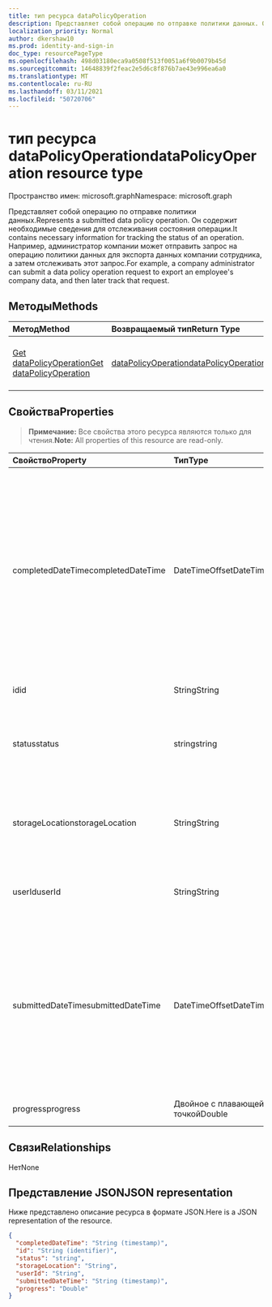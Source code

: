 ```yaml
---
title: тип ресурса dataPolicyOperation
description: Представляет собой операцию по отправке политики данных. Он содержит необходимые сведения для отслеживания состояния операции. Например, администратор компании может отправить запрос на операцию политики данных для экспорта данных компании сотрудника, а затем отслеживать этот запрос.
localization_priority: Normal
author: dkershaw10
ms.prod: identity-and-sign-in
doc_type: resourcePageType
ms.openlocfilehash: 498d03180eca9a0508f513f0051a6f9b0079b45d
ms.sourcegitcommit: 14648839f2feac2e5d6c8f876b7ae43e996ea6a0
ms.translationtype: MT
ms.contentlocale: ru-RU
ms.lasthandoff: 03/11/2021
ms.locfileid: "50720706"
---
```

# <a name="datapolicyoperation-resource-type"></a><span data-ttu-id="dd27d-105">тип ресурса dataPolicyOperation</span><span class="sxs-lookup"><span data-stu-id="dd27d-105">dataPolicyOperation resource type</span></span>

<span data-ttu-id="dd27d-106">Пространство имен: microsoft.graph</span><span class="sxs-lookup"><span data-stu-id="dd27d-106">Namespace: microsoft.graph</span></span>

<span data-ttu-id="dd27d-107">Представляет собой операцию по отправке политики данных.</span><span class="sxs-lookup"><span data-stu-id="dd27d-107">Represents a submitted data policy operation.</span></span> <span data-ttu-id="dd27d-108">Он содержит необходимые сведения для отслеживания состояния операции.</span><span class="sxs-lookup"><span data-stu-id="dd27d-108">It contains necessary information for tracking the status of an operation.</span></span> <span data-ttu-id="dd27d-109">Например, администратор компании может отправить запрос на операцию политики данных для экспорта данных компании сотрудника, а затем отслеживать этот запрос.</span><span class="sxs-lookup"><span data-stu-id="dd27d-109">For example, a company administrator can submit a data policy operation request to export an employee's company data, and then later track that request.</span></span>

## <a name="methods"></a><span data-ttu-id="dd27d-110">Методы</span><span class="sxs-lookup"><span data-stu-id="dd27d-110">Methods</span></span>

| <span data-ttu-id="dd27d-111">Метод</span><span class="sxs-lookup"><span data-stu-id="dd27d-111">Method</span></span>           | <span data-ttu-id="dd27d-112">Возвращаемый тип</span><span class="sxs-lookup"><span data-stu-id="dd27d-112">Return Type</span></span>    |<span data-ttu-id="dd27d-113">Описание</span><span class="sxs-lookup"><span data-stu-id="dd27d-113">Description</span></span>|
|:---------------|:--------|:----------|
|[<span data-ttu-id="dd27d-114">Get dataPolicyOperation</span><span class="sxs-lookup"><span data-stu-id="dd27d-114">Get dataPolicyOperation</span></span>](../api/datapolicyoperation-get.md) | [<span data-ttu-id="dd27d-115">dataPolicyOperation</span><span class="sxs-lookup"><span data-stu-id="dd27d-115">dataPolicyOperation</span></span>](datapolicyoperation.md) |<span data-ttu-id="dd27d-116">Чтение свойств объекта dataPolicyOperation.</span><span class="sxs-lookup"><span data-stu-id="dd27d-116">Read properties of the dataPolicyOperation object.</span></span>|

## <a name="properties"></a><span data-ttu-id="dd27d-117">Свойства</span><span class="sxs-lookup"><span data-stu-id="dd27d-117">Properties</span></span>

> <span data-ttu-id="dd27d-118">**Примечание:** Все свойства этого ресурса являются только для чтения.</span><span class="sxs-lookup"><span data-stu-id="dd27d-118">**Note:** All properties of this resource are read-only.</span></span>

| <span data-ttu-id="dd27d-119">Свойство</span><span class="sxs-lookup"><span data-stu-id="dd27d-119">Property</span></span>     | <span data-ttu-id="dd27d-120">Тип</span><span class="sxs-lookup"><span data-stu-id="dd27d-120">Type</span></span>   |<span data-ttu-id="dd27d-121">Описание</span><span class="sxs-lookup"><span data-stu-id="dd27d-121">Description</span></span>|
|:---------------|:--------|:----------|
|<span data-ttu-id="dd27d-122">completedDateTime</span><span class="sxs-lookup"><span data-stu-id="dd27d-122">completedDateTime</span></span>|<span data-ttu-id="dd27d-123">DateTimeOffset</span><span class="sxs-lookup"><span data-stu-id="dd27d-123">DateTimeOffset</span></span>|<span data-ttu-id="dd27d-124">Представляет, когда запрос на эту операцию политики данных был выполнен во время UTC с помощью формата ISO 8601.</span><span class="sxs-lookup"><span data-stu-id="dd27d-124">Represents when the request for this data policy operation was completed, in UTC time, using the ISO 8601 format.</span></span> <span data-ttu-id="dd27d-125">Например, значение полуночи 1 января 2014 г. в формате UTC: `2014-01-01T00:00:00Z`.</span><span class="sxs-lookup"><span data-stu-id="dd27d-125">For example, midnight UTC on Jan 1, 2014 is `2014-01-01T00:00:00Z`.</span></span> <span data-ttu-id="dd27d-126">Null до завершения операции.</span><span class="sxs-lookup"><span data-stu-id="dd27d-126">Null until the operation completes.</span></span>|
|<span data-ttu-id="dd27d-127">id</span><span class="sxs-lookup"><span data-stu-id="dd27d-127">id</span></span>|<span data-ttu-id="dd27d-128">String</span><span class="sxs-lookup"><span data-stu-id="dd27d-128">String</span></span>| <span data-ttu-id="dd27d-129">Уникальный ключ для этой операции.</span><span class="sxs-lookup"><span data-stu-id="dd27d-129">Unique key for this operation.</span></span> |
|<span data-ttu-id="dd27d-130">status</span><span class="sxs-lookup"><span data-stu-id="dd27d-130">status</span></span>|<span data-ttu-id="dd27d-131">string</span><span class="sxs-lookup"><span data-stu-id="dd27d-131">string</span></span>| <span data-ttu-id="dd27d-132">Возможные значения: `notStarted`, `running`, `complete`, `failed`, `unknownFutureValue`.</span><span class="sxs-lookup"><span data-stu-id="dd27d-132">Possible values are: `notStarted`, `running`, `complete`, `failed`, `unknownFutureValue`.</span></span>|
|<span data-ttu-id="dd27d-133">storageLocation</span><span class="sxs-lookup"><span data-stu-id="dd27d-133">storageLocation</span></span>|<span data-ttu-id="dd27d-134">String</span><span class="sxs-lookup"><span data-stu-id="dd27d-134">String</span></span>|<span data-ttu-id="dd27d-135">Расположение URL-адреса, куда экспортируются данные для запросов на экспорт.</span><span class="sxs-lookup"><span data-stu-id="dd27d-135">The URL location to where data is being exported for export requests.</span></span>|
|<span data-ttu-id="dd27d-136">userId</span><span class="sxs-lookup"><span data-stu-id="dd27d-136">userId</span></span>|<span data-ttu-id="dd27d-137">String</span><span class="sxs-lookup"><span data-stu-id="dd27d-137">String</span></span>|<span data-ttu-id="dd27d-138">ID для пользователя, на котором выполняется операция.</span><span class="sxs-lookup"><span data-stu-id="dd27d-138">The id for the user on whom the operation is performed.</span></span>|
|<span data-ttu-id="dd27d-139">submittedDateTime</span><span class="sxs-lookup"><span data-stu-id="dd27d-139">submittedDateTime</span></span>|<span data-ttu-id="dd27d-140">DateTimeOffset</span><span class="sxs-lookup"><span data-stu-id="dd27d-140">DateTimeOffset</span></span>|<span data-ttu-id="dd27d-141">Представляет при отправке запроса на эту операцию данных во время UTC с помощью формата ISO 8601.</span><span class="sxs-lookup"><span data-stu-id="dd27d-141">Represents when the request for this data operation was submitted, in UTC time, using the ISO 8601 format.</span></span> <span data-ttu-id="dd27d-142">Например, значение полуночи 1 января 2014 г. в формате UTC: `2014-01-01T00:00:00Z`.</span><span class="sxs-lookup"><span data-stu-id="dd27d-142">For example, midnight UTC on Jan 1, 2014 is `2014-01-01T00:00:00Z`</span></span>|
|<span data-ttu-id="dd27d-143">progress</span><span class="sxs-lookup"><span data-stu-id="dd27d-143">progress</span></span>|<span data-ttu-id="dd27d-144">Двойное с плавающей точкой</span><span class="sxs-lookup"><span data-stu-id="dd27d-144">Double</span></span>|<span data-ttu-id="dd27d-145">Указывает ход операции.</span><span class="sxs-lookup"><span data-stu-id="dd27d-145">Specifies the progress of an operation.</span></span>|

## <a name="relationships"></a><span data-ttu-id="dd27d-146">Связи</span><span class="sxs-lookup"><span data-stu-id="dd27d-146">Relationships</span></span>
<span data-ttu-id="dd27d-147">Нет</span><span class="sxs-lookup"><span data-stu-id="dd27d-147">None</span></span>


## <a name="json-representation"></a><span data-ttu-id="dd27d-148">Представление JSON</span><span class="sxs-lookup"><span data-stu-id="dd27d-148">JSON representation</span></span>

<span data-ttu-id="dd27d-149">Ниже представлено описание ресурса в формате JSON.</span><span class="sxs-lookup"><span data-stu-id="dd27d-149">Here is a JSON representation of the resource.</span></span>

<!-- {
  "blockType": "resource",
  "optionalProperties": [

  ],
  "@odata.type": "microsoft.graph.dataPolicyOperation"
}-->

```json
{
  "completedDateTime": "String (timestamp)",
  "id": "String (identifier)",
  "status": "string",
  "storageLocation": "String",
  "userId": "String",
  "submittedDateTime": "String (timestamp)",
  "progress": "Double"
}

```

<!-- uuid: 8fcb5dbc-d5aa-4681-8e31-b001d5168d79
2015-10-25 14:57:30 UTC -->
<!-- {
  "type": "#page.annotation",
  "description": "dataPolicyOperation resource",
  "keywords": "",
  "section": "documentation",
  "tocPath": ""
}-->


